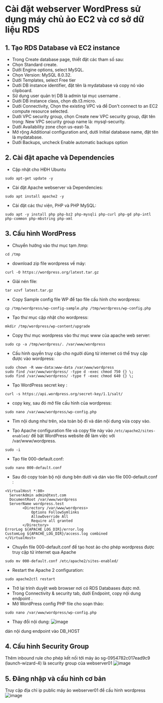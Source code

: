 # Cài đặt webserver WordPress sử dụng máy chủ ảo EC2 và cơ sở dữ liệu RDS
## 1. Tạo RDS Database và EC2 instance
- Trong Create database page, thiết đặt các tham số sau:
- Chọn Standard create.
- Dưới Engine options, select MySQL.
- Chọn Version: MySQL 8.0.32.
- Dưới Templates, select Free tier
- Dưới DB instance identifier, đặt tên là mydatabase và copy nó vào clipboard.
- Sử dụng user quản trị DB là admin tại mục username .
- Dưới DB instance class, chọn db.t3.micro.
- Dưới Connectivity, Chọn the existing VPC và để Don't connect to an EC2 compute resource selected.
- Dưới VPC security group, chọn Create new VPC security group, đặt tên trong: New VPC security group name là: mysql-security.
- Dưới Availability zone chọn us-east-1a.
- Mở rộng Additional configuration and, dưới Initial database name, đặt tên là mydatabase.
- Dưới Backups, uncheck Enable automatic backups option
## 2. Cài đặt apache và Dependencies
- Cập nhật cho HĐH Ubuntu

 `sudo apt-get update -y`
- Cài đặt Apache webserver và Dependencies:

 `sudo apt install apache2 -y`
- Cài đặt các thư viện, PHP và PHP MySQL:

 `sudo apt -y install php php-bz2 php-mysqli php-curl php-gd php-intl php-common php-mbstring php-xml`
## 3. Cấu hình WordPress
- Chuyển hướng vào thư mục tạm /tmp:
  
`cd /tmp`
- download zip file wordpress về máy:
  
`curl -O https://wordpress.org/latest.tar.gz`
- Giải nén file:
  
`tar xzvf latest.tar.gz`
- Copy Sample config file WP để tạo file cấu hình cho wordpress:
  
`cp /tmp/wordpress/wp-config-sample.php /tmp/wordpress/wp-config.php`
- Tạo thư mục cập nhật cho wordpress:
  
`mkdir /tmp/wordpress/wp-content/upgrade`
- Copy thư mục wordpress vào thư mục www của apache web server:
  
`sudo cp -a /tmp/wordpress/. /var/www/wordpress`
- Cấu hình quyền truy cập cho người dùng từ internet có thể truy cập được vào wordpress:
```
sudo chown -R www-data:www-data /var/www/wordpress
sudo find /var/www/wordpress/ -type d -exec chmod 750 {} \;
sudo find /var/www/wordpress/ -type f -exec chmod 640 {} \;
```
- Tạo WordPress secret key :

`curl -s https://api.wordpress.org/secret-key/1.1/salt/`

- copy key, sau đó mở file cấu hình của wordpress:

`sudo nano /var/www/wordpress/wp-config.php`
- Tìm nội dung như trên, xóa toàn bộ đi và dán nội dung vừa copy vào.

- Tạo Apache configuration file và copy file này vào `/etc/apache2/sites-enabled/` để bật WordPress website để làm việc với /var/www/wordpress.
  
`sudo -i`
- Tạo file 000-default.conf:
  
`sudo nano 000-default.conf`
- Sau đó copy toàn bộ nội dung bên dưới và dán vào file 000-default.conf :
```
<VirtualHost *:80>
  ServerAdmin admin@test.com
  DocumentRoot /var/www/wordpress
  ServerName wordpress.test
        <Directory /var/www/wordpress>
            Options FollowSymlinks
            AllowOverride All
            Require all granted
        </Directory>
ErrorLog ${APACHE_LOG_DIR}/error.log
CustomLog ${APACHE_LOG_DIR}/access.log combined
</VirtualHost>
```
-  Chuyển file 000-default.conf để tạo host ảo cho phép wordpress được truy cập từ internet qua Apache
  
`sudo mv 000-default.conf /etc/apache2/sites-enabled/`
- Restart the Apache 2 configuration:
  
`sudo apache2ctl restart`
- Trở lại trình duyệt web browser nơi có RDS Databases được mở.
- Trong Connectivity & security tab, dưới Endpoint, copy nội dung endpoint .
- Mở WordPress config PHP file cho soạn thảo:

`sudo nano /var/www/wordpress/wp-config.php`
- Thay đổi nội dung:
![image](https://github.com/user-attachments/assets/c7f07f19-65d7-4a6e-864e-10373297371d)

dán nội dung endpoint vào DB_HOST

## 4. Cấu hình Security Group
Thêm inbound rule cho phép kết nối tới máy ảo 
sg-0954782c017ead9c9 (launch-wizard-4) là security group của webserver01
![image](https://github.com/user-attachments/assets/f79bee35-cf52-454d-9d81-bf896ae1f6ca)

## 5. Đăng nhập và cấu hình cơ bản
Truy cập địa chỉ ip public máy ảo webserver01 để cấu hình wordpress
![image](https://github.com/user-attachments/assets/738fca64-418d-434f-89bc-91843a044306)
